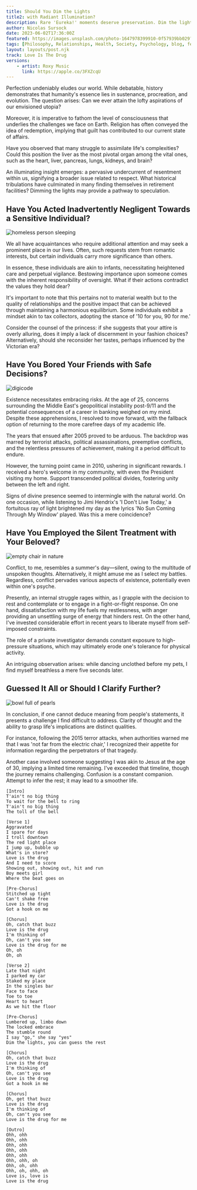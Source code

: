 ```yaml
---
title: Should You Dim the Lights 
title2: with Radiant Illumination?
description: Rare 'Eureka!' moments deserve preservation. Dim the lights to conceal imperfections and cherish their memory forever.
author: Nicolas Sursock
date: 2023-06-02T17:36:00Z
featured: https://images.unsplash.com/photo-1647978399910-0f57939bb029?ixlib=rb-4.0.3&ixid=M3wxMjA3fDB8MHxwaG90by1wYWdlfHx8fGVufDB8fHx8fA%3D%3D&auto=format&fit=crop
tags: [Philosophy, Relationships, Health, Society, Psychology, blog, featured]
layout: layouts/post.njk
track: Love Is The Drug
versions:
    - artist: Roxy Music
      link: https://apple.co/3FXZcqU
---
```


Perfection undeniably eludes our world. While debatable, history demonstrates that humanity's essence lies in sustenance, procreation, and evolution. The question arises: Can we ever attain the lofty aspirations of our envisioned utopia?

Moreover, it is imperative to fathom the level of consciousness that underlies the challenges we face on Earth. Religion has often conveyed the idea of redemption, implying that guilt has contributed to our current state of affairs.

Have you observed that many struggle to assimilate life's complexities? Could this position the liver as the most pivotal organ among the vital ones, such as the heart, liver, pancreas, lungs, kidneys, and brain?

An illuminating insight emerges: a pervasive undercurrent of resentment within us, signifying a broader issue related to respect. What historical tribulations have culminated in many finding themselves in retirement facilities? Dimming the lights may provide a pathway to speculation.

## Have You Acted Inadvertently Negligent Towards a Sensitive Individual?

<aside class="md:-mr-56 md:float-right w-full md:w-2/3 md:px-8">
  <img x-intersect.once.ratio-0="$el.src = $el.dataset.src" class="rounded-lg" alt="homeless person sleeping" data-src="https://images.unsplash.com/photo-1640536099247-9ff490b0c297?ixlib=rb-4.0.3&ixid=M3wxMjA3fDB8MHxwaG90by1wYWdlfHx8fGVufDB8fHx8fA%3D%3D&auto=format&fit=crop&q=80&w=800&h=600">
</aside>

We all have acquaintances who require additional attention and may seek a prominent place in our lives. Often, such requests stem from romantic interests, but certain individuals carry more significance than others.

In essence, these individuals are akin to infants, necessitating heightened care and perpetual vigilance. Bestowing importance upon someone comes with the inherent responsibility of oversight. What if their actions contradict the values they hold dear?

It's important to note that this pertains not to material wealth but to the quality of relationships and the positive impact that can be achieved through maintaining a harmonious equilibrium. Some individuals exhibit a mindset akin to tax collectors, adopting the stance of '10 for you, 90 for me.'

Consider the counsel of the princess: if she suggests that your attire is overly alluring, does it imply a lack of discernment in your fashion choices? Alternatively, should she reconsider her tastes, perhaps influenced by the Victorian era?

## Have You Bored Your Friends with Safe Decisions?

<aside class="md:-ml-56 md:float-left w-full md:w-2/3 md:px-8">
  <img x-intersect.once.ratio-0="$el.src = $el.dataset.src" class="rounded-lg" alt="digicode" data-src="https://images.unsplash.com/photo-1634224143538-ce0221abf732?ixlib=rb-4.0.3&ixid=M3wxMjA3fDB8MHxwaG90by1wYWdlfHx8fGVufDB8fHx8fA%3D%3D&auto=format&fit=crop&q=80&w=800&h=600">
</aside>

Existence necessitates embracing risks. At the age of 25, concerns surrounding the Middle East's geopolitical instability post-9/11 and the potential consequences of a career in banking weighed on my mind. Despite these apprehensions, I resolved to move forward, with the fallback option of returning to the more carefree days of my academic life.

The years that ensued after 2005 proved to be arduous. The backdrop was marred by terrorist attacks, political assassinations, preemptive conflicts, and the relentless pressures of achievement, making it a period difficult to endure.

However, the turning point came in 2010, ushering in significant rewards. I received a hero's welcome in my community, with even the President visiting my home. Support transcended political divides, fostering unity between the left and right.

Signs of divine presence seemed to intermingle with the natural world. On one occasion, while listening to Jimi Hendrix's 'I Don't Live Today,' a fortuitous ray of light brightened my day as the lyrics 'No Sun Coming Through My Window' played. Was this a mere coincidence?

## Have You Employed the Silent Treatment with Your Beloved?

<aside class="md:-mr-56 md:float-right w-full md:w-2/3 md:px-8">
  <img x-intersect.once.ratio-0="$el.src = $el.dataset.src" class="rounded-lg" alt="empty chair in nature" data-src="https://images.unsplash.com/photo-1558510947-120fa64c6e8f?ixlib=rb-4.0.3&ixid=M3wxMjA3fDB8MHxwaG90by1wYWdlfHx8fGVufDB8fHx8fA%3D%3D&auto=format&fit=crop&q=80&w=800&h=600">
</aside>

Conflict, to me, resembles a summer's day—silent, owing to the multitude of unspoken thoughts. Alternatively, it might amuse me as I select my battles. Regardless, conflict pervades various aspects of existence, potentially even within one's psyche.

Presently, an internal struggle rages within, as I grapple with the decision to rest and contemplate or to engage in a fight-or-flight response. On one hand, dissatisfaction with my life fuels my restlessness, with anger providing an unsettling surge of energy that hinders rest. On the other hand, I've invested considerable effort in recent years to liberate myself from self-imposed constraints.

The role of a private investigator demands constant exposure to high-pressure situations, which may ultimately erode one's tolerance for physical activity.

An intriguing observation arises: while dancing unclothed before my pets, I find myself breathless a mere five seconds later.

## Guessed It All or Should I Clarify Further?

<aside class="md:-ml-56 md:float-left w-full md:w-2/3 md:px-8">
  <img x-intersect.once.ratio-0="$el.src = $el.dataset.src" class="rounded-lg" alt="bowl full of pearls" data-src="https://images.unsplash.com/photo-1458336458944-27b9f90c7f38?ixlib=rb-4.0.3&ixid=M3wxMjA3fDB8MHxwaG90by1wYWdlfHx8fGVufDB8fHx8fA%3D%3D&auto=format&fit=crop&q=80&w=800&h=600">
</aside>

In conclusion, if one cannot deduce meaning from people's statements, it presents a challenge I find difficult to address. Clarity of thought and the ability to grasp life's implications are distinct qualities.

For instance, following the 2015 terror attacks, when authorities warned me that I was 'not far from the electric chair,' I recognized their appetite for information regarding the perpetrators of that tragedy.

Another case involved someone suggesting I was akin to Jesus at the age of 30, implying a limited time remaining. I've exceeded that timeline, though the journey remains challenging. Confusion is a constant companion. Attempt to infer the rest; it may lead to a smoother life.

```
[Intro]
T'ain't no big thing
To wait for the bell to ring
T'ain't no big thing
The toll of the bell

[Verse 1]
Aggravated
I spare for days
I troll downtown
The red light place
I jump up, bubble up
What's in store?
Love is the drug
And I need to score
Showing out, showing out, hit and run
Boy meets girl
Where the beat goes on

[Pre-Chorus]
Stitched up tight
Can't shake free
Love is the drug
Got a hook on me

[Chorus]
Oh, catch that buzz
Love is the drug
I'm thinking of
Oh, can't you see
Love is the drug for me
Oh, oh
Oh, oh

[Verse 2]
Late that night
I parked my car
Staked my place
In the singles bar
Face to face
Toe to toe
Heart to heart
As we hit the floor

[Pre-Chorus]
Lumbered up, limbo down
The locked embrace
The stumble round
I say "go," she say "yes"
Dim the lights, you can guess the rest

[Chorus]
Oh, catch that buzz
Love is the drug
I'm thinking of
Oh, can't you see
Love is the drug
Got a hook in me

[Chorus]
Oh, get that buzz
Love is the drug
I'm thinking of
Oh, can't you see
Love is the drug for me

[Outro]
Ohh, ohh
Ohh, ohh
Ohh, ohh
Ohh, ohh
Ohh, ohh
Ohh, ohh, oh
Ohh, oh, ohh
Ohh, oh, ohh, oh
Love is, love is
Love is the drug
```
